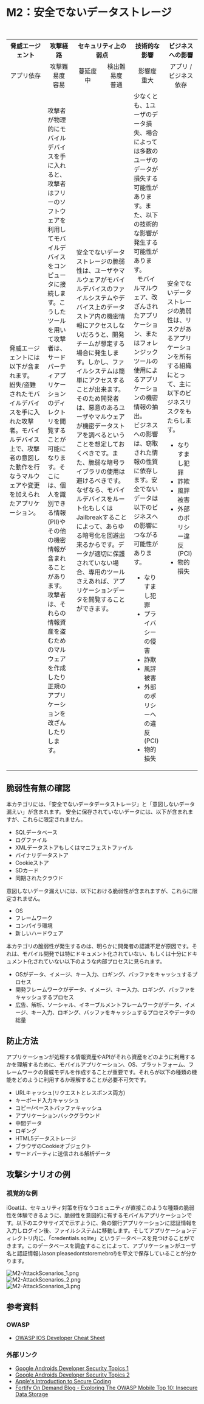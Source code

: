 # M2：安全でないデータストレージ

<table>
 <tr>
  <th>脅威エージェント</th>
  <th>攻撃経路</th>
  <th colspan="2">セキュリティ上の弱点</th>
  <th>技術的な影響</th>
  <th>ビジネスへの影響</th>
 </tr>
 <tr>
  <td align="center" width="20%">アプリ依存 </td>
  <td align="center" width="15%">攻撃難易度<br>容易</td>
  <td align="center" width="15%">蔓延度<br>中</td>
  <td align="center" width="15%">検出難易度<br>普通</td>
  <td align="center" width="17.5%">影響度<br>重大</td>
  <td align="center" width="17.5%">アプリ / ビジネス依存</td>
 </tr>
 <tr>
  <td>脅威エージェントには以下が含まれます。<br>
   紛失/盗難されたモバイルデバイスを手に入れた攻撃者。モバイルデバイス上で、攻撃者の意図した動作を行なうマルウェアや変更を加えられたアプリケーション。</td>
  <td>攻撃者が物理的にモバイルデバイスを手に入れると、攻撃者はフリーのソフトウェアを利用してモバイルデバイスをコンピュータに接続します。こうしたツールを用いて攻撃者は、サードパーティアプリケーションのディレクトリを閲覧することが可能になります。そこには、個人を識別できる情報(PII)やその他の機密情報が含まれることがあります。攻撃者は、それらの情報資産を盗むためのマルウェアを作成したり正規のアプリケーションを改ざんしたりします。</td>
  <td colspan="2">安全でないデータストレージの脆弱性は、ユーザやマルウェアがモバイルデバイスのファイルシステムやデバイス上のデータストア内の機密情報にアクセスしないだろうと、開発チームが想定する場合に発生します。しかし、ファイルシステムは簡単にアクセスすることが出来ます。そのため開発者は、悪意のあるユーザやマルウェアが機密データストアを調べるということを想定しておくべきです。また、脆弱な暗号ライブラリの使用は避けるべきです。なぜなら、モバイルデバイスをルート化もしくはJailbreakすることによって、あらゆる暗号化を回避出来るからです。データが適切に保護されていない場合、専用のツールさえあれば、アプリケーションデータを閲覧することができます。</td>
  <td>少なくとも、1ユーザのデータ損失、場合によっては多数のユーザのデータが損失する可能性があります。また、以下の技術的な影響が発生する可能性があります。<br>
   モバイルマルウェア、改ざんされたアプリケーション、またはフォレンジックツールの使用によるアプリケーションの機密情報の抽出。<br>
   ビジネスへの影響は、窃取された情報の性質に依存します。安全でないデータは以下のビジネスへの影響につながる可能性があります。
   <ul>
    <li> なりすまし犯罪</li>
    <li> プライバシーの侵害</li>
    <li> 詐欺</li>
    <li> 風評被害</li>
    <li> 外部のポリシーへの違反(PCI)</li>
    <li> 物的損失</li>
   </ul>
  </td>
  <td>安全でないデータストレージの脆弱性は、リスクがあるアプリケーションを所有する組織にとって、主に以下のビジネスリスクをもたらします。
   <ul>
    <li> なりすまし犯罪</li>
    <li> 詐欺</li>
    <li> 風評被害</li>
    <li> 外部のポリシー違反(PCI)</li>
    <li> 物的損失</li>
   </ul>
  </td>
 </tr>
</table>


## 脆弱性有無の確認
本カテゴリには、「安全でないデータデータストレージ」と「意図しないデータ漏えい」が含まれます。
安全に保存されていないデータには、以下が含まれますが、これらに限定されません。
 - SQLデータベース
 - ログファイル
 - XMLデータストアもしくはマニフェストファイル
 - バイナリデータストア
 - Cookieストア
 - SDカード
 - 同期されたクラウド

意図しないデータ漏えいには、以下における脆弱性が含まれますが、これらに限定されません。
 - OS
 - フレームワーク
 - コンパイラ環境
 - 新しいハードウェア

本カテゴリの脆弱性が発生するのは、明らかに開発者の認識不足が原因です。それは、モバイル開発では特にドキュメント化されていない、もしくは十分にドキュメント化されていない以下のような内部プロセスに見られます。
 - OSがデータ、イメージ、キー入力、ロギング、バッファをキャッシュするプロセス
 - 開発フレームワークがデータ、イメージ、キー入力、ロギング、バッファをキャッシュするプロセス
 - 広告、解析、ソーシャル、イネーブルメントフレームワークがデータ、イメージ、キー入力、ロギング、バッファをキャッシュするプロセスやデータの総量

## 防止方法
アプリケーションが処理する情報資産やAPIがそれら資産をどのように利用するかを理解するために、モバイルアプリケーション、OS、プラットフォーム、フレームワークの脅威モデルを作成することが重要です。それらが以下の種類の機能をどのように利用するか理解することが必要不可欠です。
 - URLキャッシュ(リクエストとレスポンス両方)
 - キーボード入力キャッシュ
 - コピー/ペーストバッファキャッシュ
 - アプリケーションバックグラウンド
 - 中間データ
 - ロギング
 - HTML5データストレージ
 - ブラウザのCookieオブジェクト
 - サードパーティに送信される解析データ

## 攻撃シナリオの例
### 視覚的な例
iGoatは、セキュリティ対策を行なうコミュニティが直接このような種類の脆弱性を体験できるように、脆弱性を意図的に有するモバイルアプリケーションです。以下のエクササイズで示すように、偽の銀行アプリケーションに認証情報を入力しログイン後、ファイルシステムに移動します。そしてアプリケーションディレクトリ内に、「credentials.sqlite」というデータベースを見つけることができます。このデータベースを調査することによって、アプリケーションがユーザ名と認証情報(Jason:pleasedontstoremebro!)を平文で保存していることが分かります。

![M2-AttackScenarios_1.png](img/M2-AttackScenarios_1.png)<br>
![M2-AttackScenarios_2.png](img/M2-AttackScenarios_2.png)<br>
![M2-AttackScenarios_3.png](img/M2-AttackScenarios_3.png)<br>


## 参考資料
### OWASP
 - [OWASP IOS Developer Cheat Sheet](https://www.owasp.org/index.php/IOS_Developer_Cheat_Sheet)

### 外部リンク
 - [Google Androids Developer Security Topics 1 ](http://source.android.com/tech/security/)
 - [Google Androids Developer Security Topics 2 ](http://developer.android.com/training/articles/security-tips.html)
 - [Apple's Introduction to Secure Coding](https://developer.apple.com/library/mac/)
 - [Fortify On Demand Blog - Exploring The OWASP Mobile Top 10: Insecure Data Storage](http://h30499.www3.hp.com/t5/Application-Security-Fortify-on/Exploring-The-OWASP-Mobile-Top-10-M1-Insecure-Data-Storage/ba-p/5904609)
